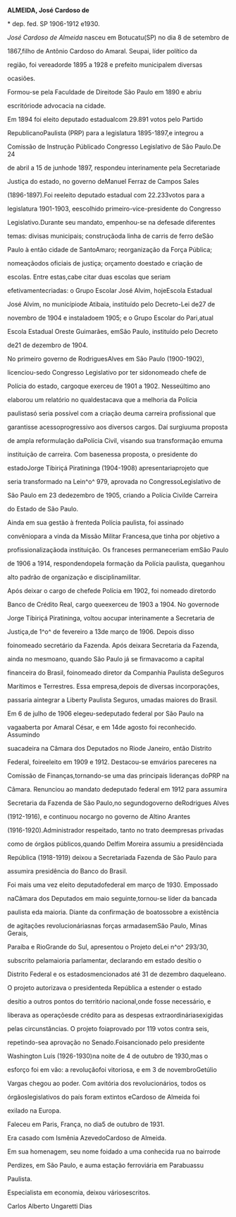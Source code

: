 **ALMEIDA, José Cardoso de**



\* dep. fed. SP 1906-1912 e1930.



*José Cardoso de Almeida* nasceu em Botucatu(SP) no dia 8 de setembro de

1867,filho de Antônio Cardoso do Amaral. Seupai, líder político da

região, foi vereadorde 1895 a 1928 e prefeito municipalem diversas

ocasiões.



Formou-se pela Faculdade de Direitode São Paulo em 1890 e abriu

escritóriode advocacia na cidade.



Em 1894 foi eleito deputado estadualcom 29.891 votos pelo Partido

RepublicanoPaulista (PRP) para a legislatura 1895-1897,e integrou a

Comissão de Instrução Públicado Congresso Legislativo de São Paulo.De 24

de abril a 15 de junhode 1897, respondeu interinamente pela Secretariade

Justiça do estado, no governo deManuel Ferraz de Campos Sales

(1896-1897).Foi reeleito deputado estadual com 22.233votos para a

legislatura 1901-1903, eescolhido primeiro-vice-presidente do Congresso

Legislativo.Durante seu mandato, empenhou-se na defesade diferentes

temas: divisas municipais; construçãoda linha de carris de ferro deSão

Paulo à então cidade de SantoAmaro; reorganização da Força Pública;

nomeaçãodos oficiais de justiça; orçamento doestado e criação de

escolas. Entre estas,cabe citar duas escolas que seriam

efetivamentecriadas: o Grupo Escolar José Alvim, hojeEscola Estadual

José Alvim, no municípiode Atibaia, instituído pelo Decreto-Lei de27 de

novembro de 1904 e instaladoem 1905; e o Grupo Escolar do Pari,atual

Escola Estadual Oreste Guimarães, emSão Paulo, instituído pelo Decreto

de21 de dezembro de 1904.



No primeiro governo de RodriguesAlves em São Paulo (1900-1902),

licenciou-sedo Congresso Legislativo por ter sidonomeado chefe de

Polícia do estado, cargoque exerceu de 1901 a 1902. Nesseúltimo ano

elaborou um relatório no qualdestacava que a melhoria da Polícia

paulistasó seria possível com a criação deuma carreira profissional que

garantisse acessoprogressivo aos diversos cargos. Daí surgiuuma proposta

de ampla reformulação daPolícia Civil, visando sua transformação emuma

instituição de carreira. Com basenessa proposta, o presidente do

estadoJorge Tibiriçá Piratininga (1904-1908) apresentariaprojeto que

seria transformado na Lein^o^ 979, aprovada no CongressoLegislativo de

São Paulo em 23 dedezembro de 1905, criando a Polícia Civilde Carreira

do Estado de São Paulo.



Ainda em sua gestão à frenteda Polícia paulista, foi assinado

convêniopara a vinda da Missão Militar Francesa,que tinha por objetivo a

profissionalizaçãoda instituição. Os franceses permaneceriam emSão Paulo

de 1906 a 1914, respondendopela formação da Polícia paulista, queganhou

alto padrão de organização e disciplinamilitar.



Após deixar o cargo de chefede Polícia em 1902, foi nomeado diretordo

Banco de Crédito Real, cargo queexerceu de 1903 a 1904. No governode

Jorge Tibiriçá Piratininga, voltou aocupar interinamente a Secretaria de

Justiça,de 1^o^ de fevereiro a 13de março de 1906. Depois disso

foinomeado secretário da Fazenda. Após deixara Secretaria da Fazenda,

ainda no mesmoano, quando São Paulo já se firmavacomo a capital

financeira do Brasil, foinomeado diretor da Companhia Paulista deSeguros

Marítimos e Terrestres. Essa empresa,depois de diversas incorporações,

passaria aintegrar a Liberty Paulista Seguros, umadas maiores do Brasil.



Em 6 de julho de 1906 elegeu-sedeputado federal por São Paulo na

vagaaberta por Amaral César, e em 14de agosto foi reconhecido. Assumindo

suacadeira na Câmara dos Deputados no Riode Janeiro, então Distrito

Federal, foireeleito em 1909 e 1912. Destacou-se emvários pareceres na

Comissão de Finanças,tornando-se uma das principais lideranças doPRP na

Câmara. Renunciou ao mandato dedeputado federal em 1912 para assumira

Secretaria da Fazenda de São Paulo,no segundogoverno deRodrigues Alves

(1912-1916), e continuou nocargo no governo de Altino Arantes

(1916-1920).Administrador respeitado, tanto no trato deempresas privadas

como de órgãos públicos,quando Delfim Moreira assumiu a presidênciada

República (1918-1919) deixou a Secretariada Fazenda de São Paulo para

assumira presidência do Banco do Brasil.



Foi mais uma vez eleito deputadofederal em março de 1930. Empossado

naCâmara dos Deputados em maio seguinte,tornou-se líder da bancada

paulista eda maioria. Diante da confirmação de boatossobre a existência

de agitações revolucionáriasnas forças armadasemSão Paulo, Minas Gerais,

Paraíba e RioGrande do Sul, apresentou o Projeto deLei n^o^ 293/30,

subscrito pelamaioria parlamentar, declarando em estado desítio o

Distrito Federal e os estadosmencionados até 31 de dezembro daqueleano.

O projeto autorizava o presidenteda República a estender o estado

desítio a outros pontos do território nacional,onde fosse necessário, e

liberava as operaçõesde crédito para as despesas extraordináriasexigidas

pelas circunstâncias. O projeto foiaprovado por 119 votos contra seis,

repetindo-sea aprovação no Senado.Foisancionado pelo presidente

Washington Luís (1926-1930)na noite de 4 de outubro de 1930,mas o

esforço foi em vão: a revoluçãofoi vitoriosa, e em 3 de novembroGetúlio

Vargas chegou ao poder. Com avitória dos revolucionários, todos os

órgãoslegislativos do país foram extintos eCardoso de Almeida foi

exilado na Europa.



Faleceu em Paris, França, no dia5 de outubro de 1931.



Era casado com Ismênia AzevedoCardoso de Almeida.



Em sua homenagem, seu nome foidado a uma conhecida rua no bairrode

Perdizes, em São Paulo, e auma estação ferroviária em Parabuassu

Paulista.



Especialista em economia, deixou váriosescritos.



Carlos Alberto Ungaretti Dias



